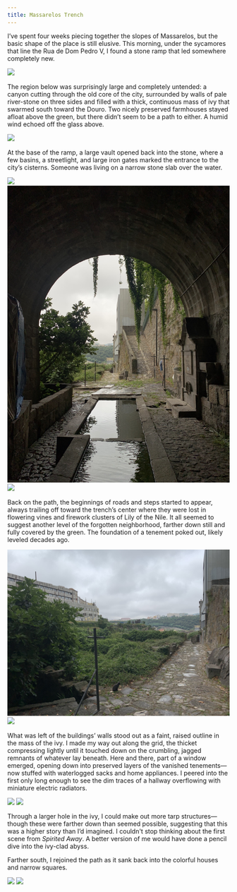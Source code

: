 ```yaml
---
title: Massarelos Trench
---
```

I’ve spent four weeks piecing together the slopes of Massarelos, but the basic shape of the place is still elusive. This morning, under the sycamores that line the Rua de Dom Pedro V, I found a stone ramp that led somewhere completely new.

![](massarelos1.JPG)

The region below was surprisingly large and completely untended: a canyon cutting through the old core of the city, surrounded by walls of pale river-stone on three sides and filled with a thick, continuous mass of ivy that swarmed south toward the Douro. Two nicely preserved farmhouses stayed afloat above the green, but there didn’t seem to be a path to either. A humid wind echoed off the glass above.

![](massarelos4.JPG)

At the base of the ramp, a large vault opened back into the stone, where a few basins, a streetlight, and large iron gates marked the entrance to the city’s cisterns. Someone was living on a narrow stone slab over the water.

![](massarelos2.JPG)
![](massarelos3.JPG)
![](massarelos10.jpg)

Back on the path, the beginnings of roads and steps started to appear, always trailing off toward the trench’s center where they were lost in flowering vines and firework clusters of Lily of the Nile. It all seemed to suggest another level of the forgotten neighborhood, farther down still and fully covered by the green. The foundation of a tenement poked out, likely leveled decades ago.

![](massarelos.JPG)
![](massarelos6.JPG)

What was left of the buildings’ walls stood out as a faint, raised outline in the mass of the ivy. I made my way out along the grid, the thicket compressing lightly until it touched down on the crumbling, jagged remnants of whatever lay beneath. Here and there, part of a window emerged, opening down into preserved layers of the vanished tenements—now stuffed with waterlogged sacks and home appliances. I peered into the first only long enough to see the dim traces of a hallway overflowing with miniature electric radiators.

![](massarelos5.jpg)
![](massarelos9.JPG)

Through a larger hole in the ivy, I could make out more tarp structures—though these were farther down than seemed possible, suggesting that this was a higher story than I’d imagined. I couldn't stop thinking about the first scene from *Spirited Away*. A better version of me would have done a pencil dive into the ivy-clad abyss.

Farther south, I rejoined the path as it sank back into the colorful houses and narrow squares.

![](massarelos7.JPG)
![](massarelos8.JPG)
